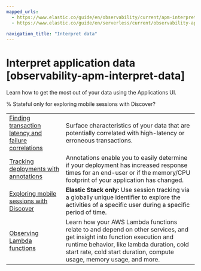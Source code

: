 ```yaml
---
mapped_urls:
  - https://www.elastic.co/guide/en/observability/current/apm-interpret-data.html
  - https://www.elastic.co/guide/en/serverless/current/observability-apm-interpret-data.html

navigation_title: "Interpret data"
---
```


# Interpret application data [observability-apm-interpret-data]


Learn how to get the most out of your data using the Applications UI.

% Stateful only for exploring mobile sessions with Discover?

|     |     |
| --- | --- |
| [Finding transaction latency and failure correlations](../../../solutions/observability/apps/find-transaction-latency-failure-correlations.md) | Surface characteristics of your data that are potentially correlated with high-latency or erroneous transactions. |
| [Tracking deployments with annotations](../../../solutions/observability/apps/track-deployments-with-annotations.md) | Annotations enable you to easily determine if your deployment has increased response times for an end-user or if the memory/CPU footprint of your application has changed. |
| [Exploring mobile sessions with Discover](../../../solutions/observability/apps/explore-mobile-sessions-with-discover.md) | **Elastic Stack only:** Use session tracking via a globally unique identifier to explore the activities of a specific user during a specific period of time. |
| [Observing Lambda functions](../../../solutions/observability/apps/observe-lambda-functions.md) | Learn how your AWS Lambda functions relate to and depend on other services, and get insight into function execution and runtime behavior, like lambda duration, cold start rate, cold start duration, compute usage, memory usage, and more. |